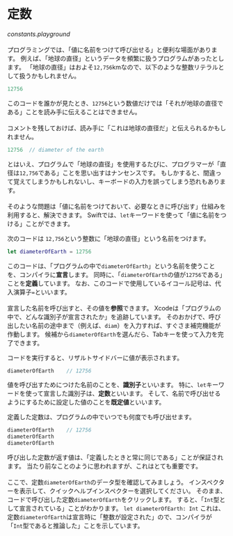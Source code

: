 # 定数
_constants.playground_
\
\
プログラミングでは、「値に名前をつけて呼び出せる」と便利な場面があります。
例えば、「地球の直径」というデータを頻繁に扱うプログラムがあったとします。
「地球の直径」はおよそ`12,756`kmなので、以下のような整数リテラルとして扱うかもしれません。

```swift
12756
```

このコードを誰かが見たとき、`12756`という数値だけでは「それが地球の直径である」ことを読み手に伝えることはできません。
\
\
コメントを残しておけば、読み手に「これは地球の直径だ」と伝えられるかもしれません。

```swift
12756  // diameter of the earth
```

とはいえ、プログラムで「地球の直径」を使用するたびに、プログラマーが「直径は`12,756`である」ことを思い出すはナンセンスです。
もしかすると、間違って覚えてしまうかもしれないし、キーボードの入力を誤ってしまう恐れもあります。
\
\
そのような問題は「値に名前をつけておいて、必要なときに呼び出す」仕組みを利用すると、解決できます。
Swiftでは、`let`キーワードを使って「値に名前をつける」ことができます。

次のコードは `12,756`という整数に「地球の直径」という名前をつけます。

```swift
let diameterOfEarth = 12756
```

このコードは、「プログラムの中で`diameterOfEarth`」という名前を使うことを、コンパイラに**宣言**します。
同時に、「`diameterOfEarth`の値が`12756`である」ことを**定義**しています。
なお、このコードで使用しているイコール記号は、代入演算子`=`といいます。
\
\
宣言した名前を呼び出すと、その値を**参照**できます。
Xcodeは「プログラムの中で、どんな識別子が宣言されたか」を追跡しています。
そのおかげで、呼び出したい名前の途中まで（例えば、`diam`）を入力すれば、すぐさま補完機能が作動します。
候補から`diameterOfEarth`を選んだら、Tabキーを使って入力を完了できます。

コードを実行すると、リザルトサイドバーに値が表示されます。

```swift
diameterOfEarth    // 12756
```

値を呼び出すためにつけた名前のことを、**識別子**といいます。
特に、`let`キーワードを使って宣言した識別子は、**定数**といいます。
そして、名前で呼び出せるようにするために設定した値のことを**既定値**といいます。

定義した定数は、プログラムの中でいつでも何度でも呼び出せます。

```swift
diameterOfEarth    // 12756
diameterOfEarth
diameterOfEarth
```

呼び出した定数が返す値は、「定義したときと常に同じである」ことが保証されます。
当たり前なことのように思われますが、これはとても重要です。
\
\
ここで、定数`diameterOfEarth`のデータ型を確認してみましょう。
インスペクターを表示して、クイックヘルプインスペクターを選択してください。
そのまま、コードで呼び出した定数`diameterOfEarth`をクリックします。
すると、「`Int`型として宣言されている」ことがわかります。
`let diameterOfEarth: Int`
これは、定数`diameterOfEarth`は宣言時に「整数が設定された」ので、コンパイラが「`Int`型であると推論した」ことを示しています。